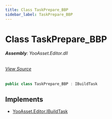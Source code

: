 ```yaml
---
title: Class TaskPrepare_BBP
sidebar_label: TaskPrepare_BBP
---
```

# Class TaskPrepare_BBP


###### **Assembly**: YooAsset.Editor.dll
###### [View Source](https://github.com/tuyoogame/YooAsset-Samples.git/blob/main/Assets/YooAsset/Editor/AssetBundleBuilder/BuildPipeline/BuiltinBuildPipeline/BuildTasks/TaskPrepare_BBP.cs#L9)
```csharp title="Declaration"
public class TaskPrepare_BBP : IBuildTask
```

## Implements

* [YooAsset.Editor.IBuildTask](../YooAsset.Editor/IBuildTask.md)
